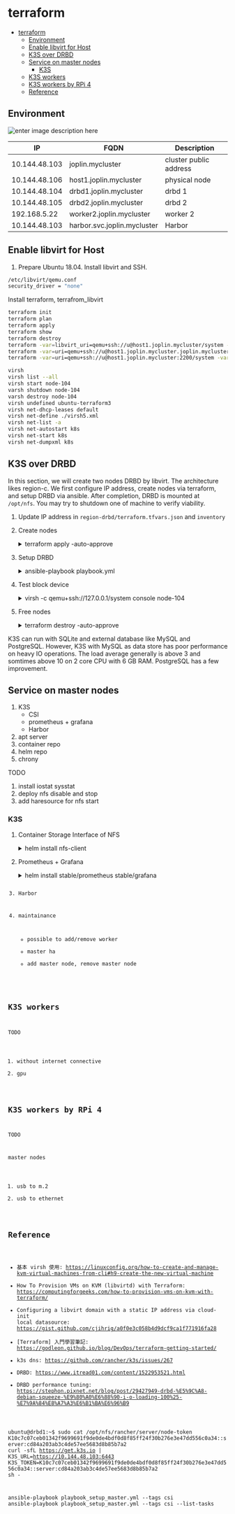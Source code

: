 # terraform

<!-- @import "[TOC]" {cmd="toc" depthFrom=2 depthTo=6 orderedList=false} -->

<!-- code_chunk_output -->

- [terraform](#terraform)
  - [Environment](#environment)
  - [Enable libvirt for Host](#enable-libvirt-for-host)
  - [K3S over DRBD](#k3s-over-drbd)
  - [Service on master nodes](#service-on-master-nodes)
    - [K3S](#k3s)
  - [K3S workers](#k3s-workers)
  - [K3S workers by RPi 4](#k3s-workers-by-rpi-4)
  - [Reference](#reference)

<!-- /code_chunk_output -->

<!-- ![enter image description here](./assets/objective.drawio.svg) -->

## Environment

![enter image description here](./assets/drbd.drawio.svg)

| IP            | FQDN                        | Description            |
| ------------- | --------------------------- | ---------------------- |
| 10.144.48.103 | joplin.mycluster            | cluster public address |
| 10.144.48.106 | host1.joplin.mycluster      | physical node          |
| 10.144.48.104 | drbd1.joplin.mycluster      | drbd 1                 |
| 10.144.48.105 | drbd2.joplin.mycluster      | drbd 2                 |
| 192.168.5.22  | worker2.joplin.mycluster    | worker 2               |
| 10.144.48.103 | harbor.svc.joplin.mycluster | Harbor                 |

## Enable libvirt for Host

1. Prepare Ubuntu 18.04. Install libvirt and SSH.

  ```bash
  /etc/libvirt/qemu.conf
  security_driver = "none"
  ```

Install terraform, terrafrom_libvirt

```bash
terraform init
terraform plan
terraform apply
terraform show
terraform destroy
terraform -var=libvirt_uri=qemu+ssh://u@host1.joplin.mycluster/system -var=node_number=17 apply
terraform -var=uri=qemu+ssh://u@host1.joplin.mycluster.joplin.mycluster/system -var=node=18 apply
terraform -var=uri=qemu+ssh://u@host1.joplin.mycluster:2200/system -var=node=33 apply
```

```bash
virsh
virsh list --all
virsh start node-104
varsh shutdown node-104
varsh destroy node-104
virsh undefined ubuntu-terraform3
virsh net-dhcp-leases default
virsh net-define ./virsh5.xml
virsh net-list -a
virsh net-autostart k8s
virsh net-start k8s
virsh net-dumpxml k8s
```

## K3S over DRBD

In this section, we will create two nodes DRBD by libvirt. The architecture likes region-c. We first configure IP address, create nodes via terraform, and setup DRBD via ansible. After completion, DRBD is mounted at `/opt/nfs`. You may try to shutdown one of machine to verify viability.

1. Update IP address in `region-drbd/terraform.tfvars.json` and `inventory`

2. Create nodes

    <details>
    <summary>terraform apply -auto-approve</summary>
    <pre class="language-shell"><code>
    > cd region-drbd
    > terraform apply -auto-approve
    data.template_file.user_data: Refreshing state...
    data.template_file.network_config[1]: Refreshing state...
    data.template_file.network_config[0]: Refreshing state...
    libvirt_pool.ubuntu: Creating...
    libvirt_volume.drbd[1]: Creating...
    libvirt_volume.drbd[0]: Creating...
    libvirt_network.drbdnet: Creating...
    libvirt_network.k8snet: Creating...
    libvirt_volume.drbd[1]: Creation complete after 0s [id=/var/lib/libvirt/images/drbd-105.qcow2]
    libvirt_volume.drbd[0]: Creation complete after 1s [id=/var/lib/libvirt/images/drbd-104.qcow2]
    libvirt_pool.ubuntu: Creation complete after 5s [id=b8954422-64fa-4a5d-98d1-d1846be99748]
    libvirt_network.k8snet: Creation complete after 5s [id=d8b98f26-cd1f-4737-a6e0-9372a7d52c8b]
    libvirt_cloudinit_disk.commoninit[1]: Creating...
    libvirt_cloudinit_disk.commoninit[0]: Creating...
    libvirt_volume.ubuntu1804: Creating...
    libvirt_network.drbdnet: Creation complete after 6s [id=de4b3548-bdbd-4d3c-aa94-c560b185d372]
    libvirt_cloudinit_disk.commoninit[1]: Still creating... [10s elapsed]
    libvirt_cloudinit_disk.commoninit[0]: Still creating... [10s elapsed]
    libvirt_volume.ubuntu1804: Still creating... [10s elapsed]
    libvirt_cloudinit_disk.commoninit[1]: Still creating... [20s elapsed]
    libvirt_cloudinit_disk.commoninit[0]: Still creating... [20s elapsed]
    libvirt_volume.ubuntu1804: Still creating... [20s elapsed]
    libvirt_cloudinit_disk.commoninit[1]: Still creating... [30s elapsed]
    libvirt_cloudinit_disk.commoninit[0]: Still creating... [30s elapsed]
    libvirt_volume.ubuntu1804: Still creating... [30s elapsed]
    libvirt_cloudinit_disk.commoninit[1]: Still creating... [40s elapsed]
    libvirt_cloudinit_disk.commoninit[0]: Still creating... [40s elapsed]
    libvirt_volume.ubuntu1804: Still creating... [40s elapsed]
    libvirt_cloudinit_disk.commoninit[1]: Still creating... [50s elapsed]
    libvirt_volume.ubuntu1804: Still creating... [50s elapsed]
    libvirt_cloudinit_disk.commoninit[0]: Still creating... [50s elapsed]
    libvirt_cloudinit_disk.commoninit[1]: Still creating... [1m0s elapsed]
    libvirt_volume.ubuntu1804: Still creating... [1m0s elapsed]
    libvirt_cloudinit_disk.commoninit[0]: Still creating... [1m0s elapsed]
    libvirt_volume.ubuntu1804: Creation complete after 1m6s [id=/tmp/terraform-provider-libvirt-pool-ubuntu-104/ubuntu1804]
    libvirt_cloudinit_disk.commoninit[0]: Creation complete after 1m7s [id=/tmp/terraform-provider-libvirt-pool-ubuntu-104/commoninit-104.iso;5f245810-c664-0320-72de-15abacd52ba8]
    libvirt_cloudinit_disk.commoninit[1]: Creation complete after 1m7s [id=/tmp/terraform-provider-libvirt-pool-ubuntu-104/commoninit-105.iso;5f245810-ec50-4c75-54bb-77614b85c82b]
    libvirt_volume.master[1]: Creating...
    libvirt_volume.master[0]: Creating...
    libvirt_volume.master[1]: Creation complete after 0s [id=/var/lib/libvirt/images/master-105.qcow2]
    libvirt_volume.master[0]: Creation complete after 1s [id=/var/lib/libvirt/images/master-104.qcow2]
    libvirt_domain.default[0]: Creating...
    libvirt_domain.default[1]: Creating...
    libvirt_domain.default[1]: Creation complete after 3s [id=01444773-7cea-4898-99c5-fce62e9ff298]
    libvirt_domain.default[0]: Creation complete after 3s [id=a21cdb15-6a44-4634-8371-badfe1173f8a]

    Apply complete! Resources: 12 added, 0 changed, 0 destroyed.
    </code></pre>
    </details>

3. Setup DRBD

    <details>
    <summary>ansible-playbook playbook.yml</summary>
    <pre class="language-shell"><code>
    > ansible-galaxy install -r requirements.yml
    - ansible-etc-hosts is already installed, skipping.
    - ansible-ntp is already installed, skipping.
    - ansible-drbd is already installed, skipping.
    > ansible-playbook playbook.yml
    .
    PLAY [drbd_nodes] *************************************************************
    .
    TASK [Gathering Facts] ********************************************************
    ok: [drbd1]
    ok: [drbd2]
    .
    TASK [apt-update : debian | hostname] *******************************************************************************
    changed: [drbd2]
    changed: [drbd1]
    .
    TASK [apt-update : include_tasks] *******************************************************************************
    included: /home/u/workspace/kube/terraform/roles/apt-update/tasks/debian.yml for drbd1, drbd2
    .
    TASK [apt-update : debian | updating packages] *******************************************************************************
    ...
    RUNNING HANDLER [ansible-drbd : restart heartbeat] *******************************************************************************
    changed: [drbd1]
    changed: [drbd2]
    .
    PLAY RECAP ********************************************************************
    drbd1                      : ok=37   changed=24   unreachable=0    failed=0    skipped=5    rescued=0    ignored=0
    drbd2                      : ok=33   changed=20   unreachable=0    failed=0    skipped=9    rescued=0    ignored=0
    </code></pre>
    </detail>

4. Test block device

    <details>
    <summary>virsh -c qemu+ssh://127.0.0.1/system console node-104</summary>
    <pre class="language-shell"><code>
    > virsh -c qemu+ssh://127.0.0.1/system console node-104
    Connected to domain node-104
    Escape character is ^]
    Ubuntu 18.04.4 LTS drbd1 ttyS0
    drbd1 login: ubuntu
    Password:
    Last login: Fri Jul 31 17:57:53 UTC 2020 from 10.144.48.106 on pts/0
    Welcome to Ubuntu 18.04.4 LTS (GNU/Linux 4.15.0-112-generic x86_64)
    ubuntu@drbd1:~$ ls /opt/nfs
    ubuntu@drbd1:~$ touch /opt/nfs/a
    ubuntu@drbd1:~$ sudo drbd-overview
     0:r0/0  Connected Primary/Secondary UpToDate/UpToDate /opt/nfs ext4 40G 49M 38G 1%
    ubuntu@drbd1:~$ sudo shutdown now
    > virsh -c qemu+ssh://127.0.0.1/system console node-105
    ubuntu@drbd2:~$ ls /opt/nfs
    a
    </code></pre>
    </detail>

5. Free nodes

    <details>
    <summary>terraform destroy -auto-approve</summary>
    <pre class="language-shell"><code>
    > terraform destroy -auto-approve
    </code></pre>
    </detail>

K3S can run with SQLite and external database like MySQL and PostgreSQL. However, K3S with MySQL as data store has poor performance on heavy IO operations. The load average generally is above 3 and somtimes above 10 on 2 core CPU with 6 GB RAM. PostgreSQL has a few improvement.

## Service on master nodes

1. K3S
   - CSI
   - prometheus + grafana
   - Harbor
2. apt server
3. container repo
4. helm repo
5. chrony

TODO

1. install iostat sysstat
1. deploy nfs disable and stop
1. add haresource for nfs start

### K3S

1. Container Storage Interface of NFS

    <details>
    <summary>helm install nfs-client</summary>
    <pre class="language-shell"><code>
    $ ansible-playbook playbook_kubeconfig.yml -l drbd_nodes
    $ helm repo add stable https://kubernetes-charts.storage.googleapis.com/
    $ helm install nfs-client stable/nfs-client-provisioner \
        --set nfs.server=192.168.5.10 \
        --set nfs.path=/opt/nfs/data
    $ kubectl patch storageclass local-path -p '{"metadata": {"annotations":{"storageclass.kubernetes.io/is-default-class":"false"}}}'
    $ kubectl patch storageclass nfs-client -p '{"metadata": {"annotations":{"storageclass.kubernetes.io/is-default-class":"true"}}}'
    $ k get sc
    NAME                                               PROVISIONER                                       RECLAIMPOLICY   VOLUMEBINDINGMODE      ALLOWVOLUMEEXPANSION   AGE
    storageclass.storage.k8s.io/local-path             rancher.io/local-path                             Delete          WaitForFirstConsumer   false                  6d7h
    storageclass.storage.k8s.io/nfs-client (default)   cluster.local/nfs-client-nfs-client-provisioner   Delete          Immediate              true                   5d21h
    </code></pre>

    no start nfs in heartbeat

2. Prometheus + Grafana

    <details>
    <summary>helm install stable/prometheus stable/grafana</summary>
    <pre class="language-shell"><code>
    $ helm upgrade --namespace monitoring --create-namespace --install prometheus-1 stable/prometheus \
        --set server.global.scrape_interval=10s
    $ k create secret generic grafana-admin \
        --from-literal=admin-user=dorowu \
        --from-literal=admin-password=dorowu \
        --namespace monitoring
    $ helm upgrade --install grafana stable/grafana \
    --namespace monitoring \
    --set persistence.enabled=true \
    -f dashboards/provider.yaml \
    --set-file dashboards.default.default.json=dashboards/kubernetes.json \
    -f datasources/datasources.yaml \
    --set admin.existingSecret=grafana-admin \
    --set "grafana\.ini".server.domain=localhost \
    --set-string "grafana\.ini".server.root_url="%(protocol)s://%(domain)s:%(http_port)s/admin/grafana/" \
    --set "grafana\.ini".server.serve_from_sub_path=true
    $ cat <<EOF | kubectl apply -f -
    apiVersion: extensions/v1beta1
    kind: Ingress
    metadata:
    name: grafana
    annotations:
        traefik.frontend.rule.type: PathPrefixStrip
    spec:
    rules:
    - http:
        paths:
        - path: /admin/grafana
            backend:
            serviceName: grafana
            servicePort: 80
    EOF
    </code></pre>

3. Harbor

4. maintainance

   - possible to add/remove worker
   - master ha
   - add master node, remove master node

## K3S workers

TODO

1. without internet connective
2. gpu

## K3S workers by RPi 4

TODO

master nodes

1. usb to m.2
2. usb to ethernet

## Reference

- 基本 virsh 使用: https://linuxconfig.org/how-to-create-and-manage-kvm-virtual-machines-from-cli#h9-create-the-new-virtual-machine
- How To Provision VMs on KVM (libvirtd) with Terraform: https://computingforgeeks.com/how-to-provision-vms-on-kvm-with-terraform/
- Configuring a libvirt domain with a static IP address via cloud-init local datasource: https://gist.github.com/cjihrig/a0f0e3c058b4d9dcf9ca1f771916fa28
- [Terraform] 入門學習筆記: https://godleon.github.io/blog/DevOps/terraform-getting-started/
- k3s dns: https://github.com/rancher/k3s/issues/267
- DRBD: https://www.itread01.com/content/1522953521.html
- DRBD performance tuning: https://stephon.pixnet.net/blog/post/29427949-drbd-%E5%9C%A8-debian-squeeze-%E9%80%A0%E6%88%90-i-o-loading-100%25-%E7%9A%84%E8%A7%A3%E6%B1%BA%E6%96%B9

ubuntu@drbd1:~$ sudo cat /opt/nfs/rancher/server/node-token
K10c7c07ceb01342f9699691f9de0de4bdf0d8f85ff24f30b276e3e47dd556c0a34::server:cd84a203ab3c4de57ee5683d8b85b7a2
curl -sfL https://get.k3s.io | K3S_URL=https://10.144.48.103:6443 K3S_TOKEN=K10c7c07ceb01342f9699691f9de0de4bdf0d8f85ff24f30b276e3e47dd556c0a34::server:cd84a203ab3c4de57ee5683d8b85b7a2 sh -

ansible-playbook playbook_setup_master.yml --tags csi
ansible-playbook playbook_setup_master.yml --tags csi --list-tasks